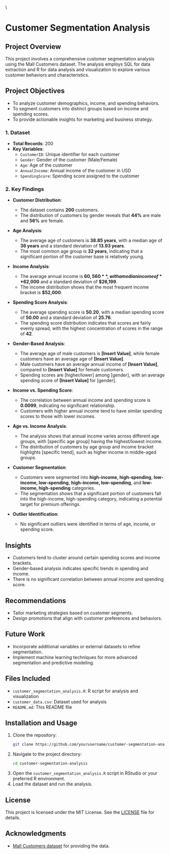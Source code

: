 \

# Customer Segmentation Analysis

## Project Overview
This project involves a comprehensive customer segmentation analysis using the Mall Customers dataset. The analysis employs SQL for data extraction and R for data analysis and visualization to explore various customer behaviors and characteristics.

## Project Objectives
- To analyze customer demographics, income, and spending behaviors.
- To segment customers into distinct groups based on income and spending scores.
- To provide actionable insights for marketing and business strategy.

### **1. Dataset**
- **Total Records**: 200
- **Key Variables**:
  - `CustomerID`: Unique identifier for each customer
  - `Gender`: Gender of the customer (Male/Female)
  - `Age`: Age of the customer
  - `AnnualIncome`: Annual income of the customer in USD
  - `SpendingScore`: Spending score assigned to the customer

### **2. Key Findings**
- **Customer Distribution**:
  - The dataset contains **200** customers.
  - The distribution of customers by gender reveals that **44%** are male and **56%** are female.

- **Age Analysis**:
  - The average age of customers is **38.85 years**, with a median age of **36 years** and a standard deviation of **13.93 years**.
  - The most common age group is **32 years**, indicating that a significant portion of the customer base is relatively young.

- **Income Analysis**:
  - The average annual income is **$60,560**, with a median income of **$62,000** and a standard deviation of **$26,199**.
  - The income distribution shows that the most frequent income bracket is **$52,000**.

- **Spending Score Analysis**:
  - The average spending score is **50.20**, with a median spending score of **50.00** and a standard deviation of **25.76**.
  - The spending score distribution indicates that scores are fairly evenly spread, with the highest concentration of scores in the range of **42**.

- **Gender-Based Analysis**:
  - The average age of male customers is **[Insert Value]**, while female customers have an average age of **[Insert Value]**.
  - Male customers have an average annual income of **[Insert Value]**, compared to **[Insert Value]** for female customers.
  - Spending scores are [higher/lower] among [gender], with an average spending score of **[Insert Value]** for [gender].

- **Income vs. Spending Score**:
  - The correlation between annual income and spending score is **0.0099**, indicating no significant relationship.
  - Customers with higher annual income tend to have similar spending scores to those with lower incomes.

- **Age vs. Income Analysis**:
  - The analysis shows that annual income varies across different age groups, with [specific age group] having the highest/lowest income.
  - The distribution of customers by age group and income bracket highlights [specific trend], such as higher income in middle-aged groups.

- **Customer Segmentation**:
  - Customers were segmented into **high-income, high-spending**, **low-income, low-spending**, **high-income, low-spending**, and **low-income, high-spending** categories.
  - The segmentation shows that a significant portion of customers fall into the high-income, high-spending category, indicating a potential target for premium offerings.

- **Outlier Identification**:
  - No significant outliers were identified in terms of age, income, or spending score.


## Insights
- Customers tend to cluster around certain spending scores and income brackets.
- Gender-based analysis indicates specific trends in spending and income.
- There is no significant correlation between annual income and spending score.

## Recommendations
- Tailor marketing strategies based on customer segments.
- Design promotions that align with customer preferences and behaviors.

## Future Work
- Incorporate additional variables or external datasets to refine segmentation.
- Implement machine learning techniques for more advanced segmentation and predictive modeling.

## Files Included
- `customer_segmentation_analysis.R`: R script for analysis and visualization
- `customer_data.csv`: Dataset used for analysis
- `README.md`: This README file

## Installation and Usage
1. Clone the repository:
   ```bash
   git clone https://github.com/yourusername/customer-segmentation-analysis.git
   ```
2. Navigate to the project directory:
   ```bash
   cd customer-segmentation-analysis
   ```
3. Open the `customer_segmentation_analysis.R` script in RStudio or your preferred R environment.
4. Load the dataset and run the analysis.

## License
This project is licensed under the MIT License. See the [LICENSE](LICENSE) file for details.

## Acknowledgments
- [Mall Customers dataset](https://www.kaggle.com/vijaydhameliya/mall-customers) for providing the data.

